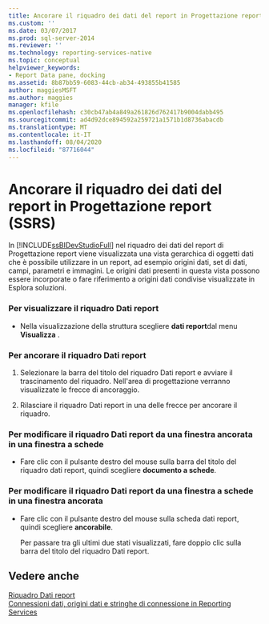 ```yaml
---
title: Ancorare il riquadro dei dati del report in Progettazione report (SSRS) | Microsoft Docs
ms.custom: ''
ms.date: 03/07/2017
ms.prod: sql-server-2014
ms.reviewer: ''
ms.technology: reporting-services-native
ms.topic: conceptual
helpviewer_keywords:
- Report Data pane, docking
ms.assetid: 8b87bb59-6083-44cb-ab34-493855b41585
author: maggiesMSFT
ms.author: maggies
manager: kfile
ms.openlocfilehash: c30cb47ab4a849a261826d762417b9004dabb495
ms.sourcegitcommit: ad4d92dce894592a259721a1571b1d8736abacdb
ms.translationtype: MT
ms.contentlocale: it-IT
ms.lasthandoff: 08/04/2020
ms.locfileid: "87716044"
---
```

# <a name="dock-the-report-data-pane-in-report-designer-ssrs"></a>Ancorare il riquadro dei dati del report in Progettazione report (SSRS)
  In [!INCLUDE[ssBIDevStudioFull](../../includes/ssbidevstudiofull-md.md)] nel riquadro dei dati del report di Progettazione report viene visualizzata una vista gerarchica di oggetti dati che è possibile utilizzare in un report, ad esempio origini dati, set di dati, campi, parametri e immagini. Le origini dati presenti in questa vista possono essere incorporate o fare riferimento a origini dati condivise visualizzate in Esplora soluzioni.  
  
### <a name="to-display-the-report-data-pane"></a>Per visualizzare il riquadro Dati report  
  
-   Nella visualizzazione della struttura scegliere **dati report**dal menu **Visualizza** .  
  
### <a name="to-dock-the-report-data-pane"></a>Per ancorare il riquadro Dati report  
  
1.  Selezionare la barra del titolo del riquadro Dati report e avviare il trascinamento del riquadro. Nell'area di progettazione verranno visualizzate le frecce di ancoraggio.  
  
2.  Rilasciare il riquadro Dati report in una delle frecce per ancorare il riquadro.  
  
### <a name="to-change-the-report-data-pane-from-a-docked-window-to-a-tabbed-window"></a>Per modificare il riquadro Dati report da una finestra ancorata in una finestra a schede  
  
-   Fare clic con il pulsante destro del mouse sulla barra del titolo del riquadro dati report, quindi scegliere **documento a schede**.  
  
### <a name="to-change-the-report-data-pane-from-a-tabbed-window-to-a-docked-window"></a>Per modificare il riquadro Dati report da una finestra a schede in una finestra ancorata  
  
-   Fare clic con il pulsante destro del mouse sulla scheda dati report, quindi scegliere **ancorabile**.  
  
     Per passare tra gli ultimi due stati visualizzati, fare doppio clic sulla barra del titolo del riquadro Dati report.  
  
## <a name="see-also"></a>Vedere anche  
 [Riquadro Dati report](../report-data/report-data-pane.md)   
 [Connessioni dati, origini dati e stringhe di connessione in Reporting Services](../data-connections-data-sources-and-connection-strings-in-reporting-services.md)  
  
  
